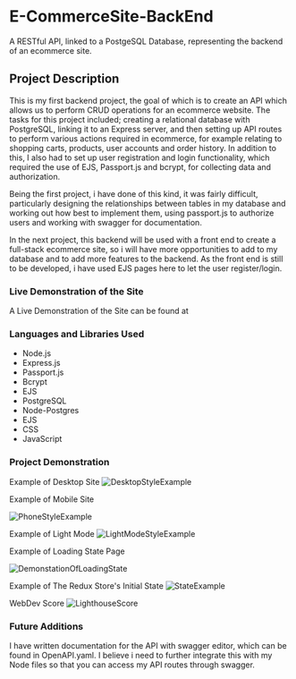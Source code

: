 # E-CommerceSite-BackEnd
A RESTful API, linked to a PostgeSQL Database, representing the backend of an ecommerce site.

## Project Description

This is my first backend project, the goal of which is to create an API which allows us to perform CRUD operations for an ecommerce website.
The tasks for this project included; creating a relational database with PostgreSQL, linking it to an Express server, and then setting up API routes to
perform various actions required in ecommerce, for example relating to shopping carts, products, user accounts and order history.
 In addition to this, I also had to set up user registration and login functionality, which required the use of EJS, Passport.js and bcrypt, for collecting
 data and authorization.
 
 Being the first project, i have done of this kind, it was fairly difficult, particularly designing the relationships between tables in my database 
 and working out how best to implement them, using passport.js to authorize users and working with swagger for documentation.
 
 In the next project, this backend will be used with a front end to create a full-stack ecommerce site, so i will have more opportunities to add to my database and to add more features to the backend. As the front end is still to be
 developed, i have used EJS pages here to let the user register/login.

### Live Demonstration of the Site

A Live Demonstration of the Site can be found at 

### Languages and Libraries Used

* Node.js
* Express.js
* Passport.js
* Bcrypt
* EJS
* PostgreSQL
* Node-Postgres
* EJS
* CSS
* JavaScript


### Project Demonstration
Example of Desktop Site
![DesktopStyleExample](https://user-images.githubusercontent.com/90611253/175748634-41b6f834-8be8-49a4-abb6-20e481e90930.png)

Example of Mobile Site


![PhoneStyleExample](https://user-images.githubusercontent.com/90611253/175748651-b7915c80-b09a-48e6-aa45-68eb66316436.png)

Example of Light Mode
![LightModeStyleExample](https://user-images.githubusercontent.com/90611253/175748663-866bb837-7e11-4f4d-9d8a-9ccedeebe5ab.png)

Example of Loading State Page















![DemonstationOfLoadingState](https://user-images.githubusercontent.com/90611253/175748709-c2f6e33c-8f81-47c2-ba28-754a7571129d.png)

Example of The Redux Store's Initial State
![StateExample](https://user-images.githubusercontent.com/90611253/175748726-63301a70-0ca6-495d-9d99-83926ce48aff.png)

WebDev Score
![LighthouseScore](https://user-images.githubusercontent.com/90611253/175748740-5979447e-96b3-4d06-8b77-a177b8009eae.png)


### Future Additions
I have written documentation for the API with swagger editor, which can be found in OpenAPI.yaml.
I believe i need to further integrate this with my Node files so that you can access my API routes through swagger.
